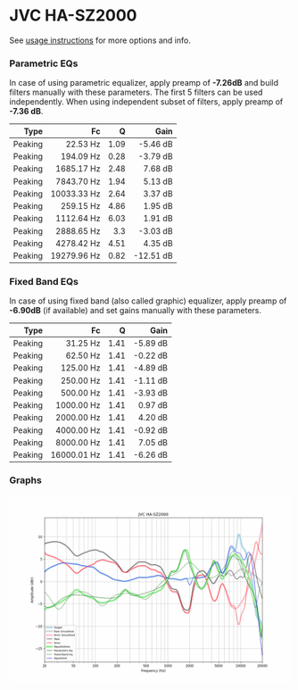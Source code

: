 # JVC HA-SZ2000
See [usage instructions](https://github.com/jaakkopasanen/AutoEq#usage) for more options and info.

### Parametric EQs
In case of using parametric equalizer, apply preamp of **-7.26dB** and build filters manually
with these parameters. The first 5 filters can be used independently.
When using independent subset of filters, apply preamp of **-7.36 dB**.

| Type    | Fc          |    Q | Gain      |
|--------:|------------:|-----:|----------:|
| Peaking | 22.53 Hz    | 1.09 | -5.46 dB  |
| Peaking | 194.09 Hz   | 0.28 | -3.79 dB  |
| Peaking | 1685.17 Hz  | 2.48 | 7.68 dB   |
| Peaking | 7843.70 Hz  | 1.94 | 5.13 dB   |
| Peaking | 10033.33 Hz | 2.64 | 3.37 dB   |
| Peaking | 259.15 Hz   | 4.86 | 1.95 dB   |
| Peaking | 1112.64 Hz  | 6.03 | 1.91 dB   |
| Peaking | 2888.65 Hz  | 3.3  | -3.03 dB  |
| Peaking | 4278.42 Hz  | 4.51 | 4.35 dB   |
| Peaking | 19279.96 Hz | 0.82 | -12.51 dB |

### Fixed Band EQs
In case of using fixed band (also called graphic) equalizer, apply preamp of **-6.90dB**
(if available) and set gains manually with these parameters.

| Type    | Fc          |    Q | Gain     |
|--------:|------------:|-----:|---------:|
| Peaking | 31.25 Hz    | 1.41 | -5.89 dB |
| Peaking | 62.50 Hz    | 1.41 | -0.22 dB |
| Peaking | 125.00 Hz   | 1.41 | -4.89 dB |
| Peaking | 250.00 Hz   | 1.41 | -1.11 dB |
| Peaking | 500.00 Hz   | 1.41 | -3.93 dB |
| Peaking | 1000.00 Hz  | 1.41 | 0.97 dB  |
| Peaking | 2000.00 Hz  | 1.41 | 4.20 dB  |
| Peaking | 4000.00 Hz  | 1.41 | -0.92 dB |
| Peaking | 8000.00 Hz  | 1.41 | 7.05 dB  |
| Peaking | 16000.01 Hz | 1.41 | -6.26 dB |

### Graphs
![](./JVC%20HA-SZ2000.png)